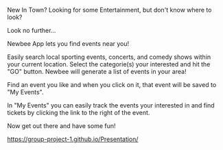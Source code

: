 New In Town?
Looking for some Entertainment, but don't know where to look?

Look no further...

Newbee App lets you find events near you!

Easily search local sporting events, concerts, and comedy shows within your current location. Select the categorie(s) your interested and hit the "GO" button. Newbee will generate a list of events in your area!

Find an event you like and when you click on it, that event will be saved to "My Events". 

In "My Events" you can easily track the events your interested in and find tickets by clicking the link to the right of the event. 

Now get out there and have some fun!

https://group-project-1.github.io/Presentation/
